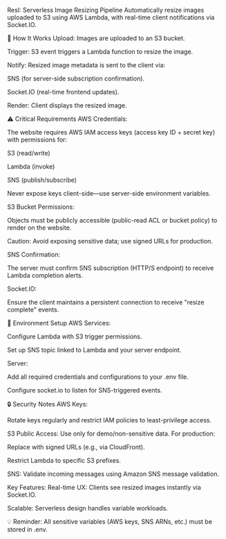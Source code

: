 ResI: Serverless Image Resizing Pipeline
Automatically resize images uploaded to S3 using AWS Lambda, with real-time client notifications via Socket.IO.

🔧 How It Works
Upload: Images are uploaded to an S3 bucket.

Trigger: S3 event triggers a Lambda function to resize the image.

Notify: Resized image metadata is sent to the client via:

SNS (for server-side subscription confirmation).

Socket.IO (real-time frontend updates).

Render: Client displays the resized image.

⚠️ Critical Requirements
AWS Credentials:

The website requires AWS IAM access keys (access key ID + secret key) with permissions for:

S3 (read/write)

Lambda (invoke)

SNS (publish/subscribe)

Never expose keys client-side—use server-side environment variables.

S3 Bucket Permissions:

Objects must be publicly accessible (public-read ACL or bucket policy) to render on the website.

Caution: Avoid exposing sensitive data; use signed URLs for production.

SNS Confirmation:

The server must confirm SNS subscription (HTTP/S endpoint) to receive Lambda completion alerts.

Socket.IO:

Ensure the client maintains a persistent connection to receive "resize complete" events.

📝 Environment Setup
AWS Services:

Configure Lambda with S3 trigger permissions.

Set up SNS topic linked to Lambda and your server endpoint.

Server:

Add all required credentials and configurations to your .env file.

Configure socket.io to listen for SNS-triggered events.
  
🔒 Security Notes
AWS Keys:

Rotate keys regularly and restrict IAM policies to least-privilege access.

S3 Public Access: Use only for demo/non-sensitive data. For production:

Replace with signed URLs (e.g., via CloudFront).

Restrict Lambda to specific S3 prefixes.

SNS: Validate incoming messages using Amazon SNS message validation.

Key Features:
Real-time UX: Clients see resized images instantly via Socket.IO.

Scalable: Serverless design handles variable workloads.

💡 Reminder: All sensitive variables (AWS keys, SNS ARNs, etc.) must be stored in .env.
